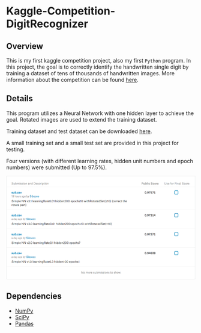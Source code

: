 # Kaggle-Competition-DigitRecognizer

## Overview
This is my first kaggle competition project, also my first `Python` program. In this project, the goal is to correctly identify the handwritten single digit by training a dataset of tens of thousands of handwritten images. More information about the competition can be found [here](https://www.kaggle.com/c/digit-recognizer#description).

## Details
This program utilizes a Neural Network with one hidden layer to achieve the goal. Rotated images are used to extend the training dataset.

Training dataset and test dataset can be downloaded [here](https://www.kaggle.com/c/digit-recognizer/data).

A small training set and a small test set are provided in this project for testing. 

Four versions (with different learning rates, hidden unit numbers and epoch numbers) were submitted (Up to 97.5%).

![submission](https://raw.githubusercontent.com/Siboooo/imgForMD/master/DigitRecognizer/sub.png) 

## Dependencies
* [NumPy](http://www.numpy.org)
* [SciPy](https://www.scipy.org)
* [Pandas](http://pandas.pydata.org)

